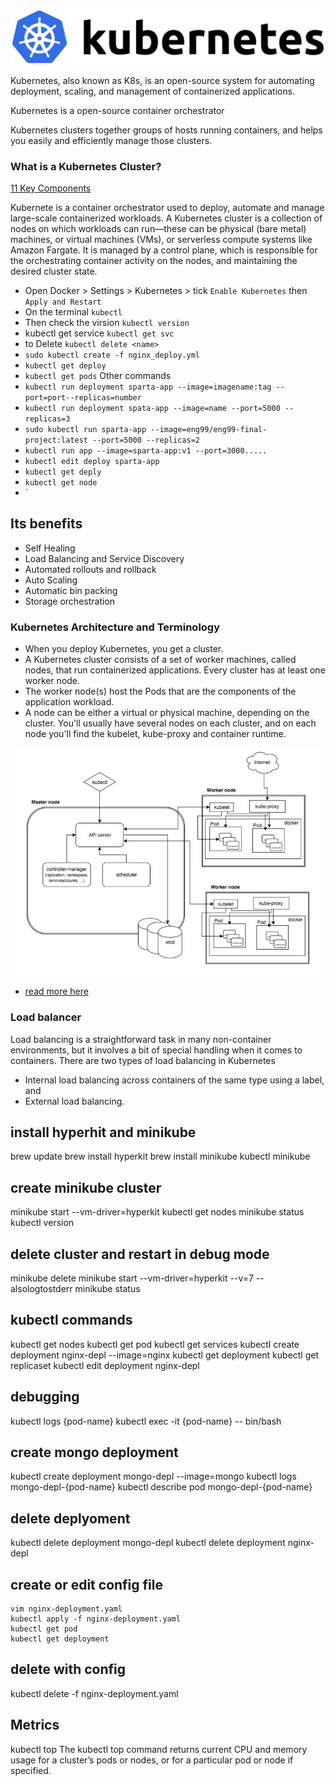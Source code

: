 
![](/images/k8.png)

Kubernetes, also known as K8s, is an open-source system for automating deployment, scaling, and management of containerized applications.

Kubernetes is a open-source container orchestrator

Kubernetes clusters together groups of hosts running containers, and helps you easily and efficiently manage those clusters.

### What is a Kubernetes Cluster? 
[11 Key Components](https://www.aquasec.com/cloud-native-academy/kubernetes-101/kubernetes-cluster/) 

Kubernete is a container orchestrator used to deploy, automate and manage large-scale containerized workloads. A Kubernetes cluster is a collection of nodes on which workloads can run—these can be physical (bare metal) machines, or virtual machines (VMs), or serverless compute systems like Amazon Fargate. It is managed by a control plane, which is responsible for the orchestrating container activity on the nodes, and maintaining the desired cluster state.


- Open Docker > Settings > Kubernetes > tick `Enable Kubernetes` then `Apply and Restart`
- On the terminal `kubectl`
- Then check the virsion `kubectl version`
- kubectl get service `kubectl get svc`
- to Delete `kubectl delete <name>`
- `sudo kubectl create -f nginx_deploy.yml`
- `kubectl get deploy`
- `kubectl get pods`
Other commands
- `kubectl run deployment sparta-app --image=imagename:tag --port=port--replicas=number`
- `kubectl run deployment spata-app --image=name --port=5000 --replicas=3`
- `sudo kubectl run sparta-app --image=eng99/eng99-final-project:latest --port=5000 --replicas=2`
- `kubectl run app --image=sparta-app:v1 --port=3000.....`
- `kubectl edit deploy sparta-app`
- `kubectl get deply`
- `kubectl get node`
- `

## Its benefits
- Self Healing
- Load Balancing and Service Discovery
- Automated rollouts and rollback
- Auto Scaling
- Automatic bin packing
- Storage orchestration

### Kubernetes Architecture and Terminology
- When you deploy Kubernetes, you get a cluster.
- A Kubernetes cluster consists of a set of worker machines, called nodes, that run containerized applications. Every cluster has at least one worker node.
- The worker node(s) host the Pods that are the components of the application workload.
- A node can be either a virtual or physical machine, depending on the cluster. You'll usually have several nodes on each cluster, and on each node you'll find the kubelet, kube-proxy and container runtime.

![](/images/Kubernetes--Architecture-Diagram-768x555.jpeg)

- [read more here](https://www.aquasec.com/cloud-native-academy/kubernetes-101/kubernetes-architecture/)

### Load balancer
Load balancing is a straightforward task in many non-container environments, but it involves a bit of special handling when it comes to containers. There are two types of load balancing in Kubernetes 
- Internal load balancing across containers of the same type using a label, and 
- External load balancing.


## install hyperhit and minikube
brew update
brew install hyperkit
brew install minikube
kubectl
minikube

## create minikube cluster
minikube start --vm-driver=hyperkit
kubectl get nodes
minikube status
kubectl version

## delete cluster and restart in debug mode
minikube delete
minikube start --vm-driver=hyperkit --v=7 --alsologtostderr
minikube status

## kubectl commands
kubectl get nodes
kubectl get pod
kubectl get services
kubectl create deployment nginx-depl --image=nginx
kubectl get deployment
kubectl get replicaset
kubectl edit deployment nginx-depl

## debugging
kubectl logs {pod-name}
kubectl exec -it {pod-name} -- bin/bash

## create mongo deployment
kubectl create deployment mongo-depl --image=mongo
kubectl logs mongo-depl-{pod-name}
kubectl describe pod mongo-depl-{pod-name}

## delete deplyoment

kubectl delete deployment mongo-depl
kubectl delete deployment nginx-depl

## create or edit config file

    vim nginx-deployment.yaml
    kubectl apply -f nginx-deployment.yaml
    kubectl get pod
    kubectl get deployment

## delete with config
kubectl delete -f nginx-deployment.yaml
## Metrics
kubectl top The kubectl top command returns current CPU and memory usage for a cluster’s pods or nodes, or for a particular pod or node if specified.
